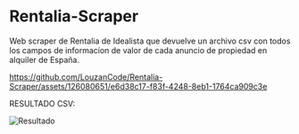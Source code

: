 # Rentalia-Scraper
Web scraper de Rentalia de Idealista que devuelve un archivo csv con todos los campos de informacíon de valor de cada anuncio de propiedad en alquiler de España.


https://github.com/LouzanCode/Rentalia-Scraper/assets/126080651/e6d38c17-f83f-4248-8eb1-1764ca909c3e

RESULTADO CSV:

![Resultado](https://github.com/LouzanCode/Rentalia-Scraper/blob/main/Captura.PNG)
